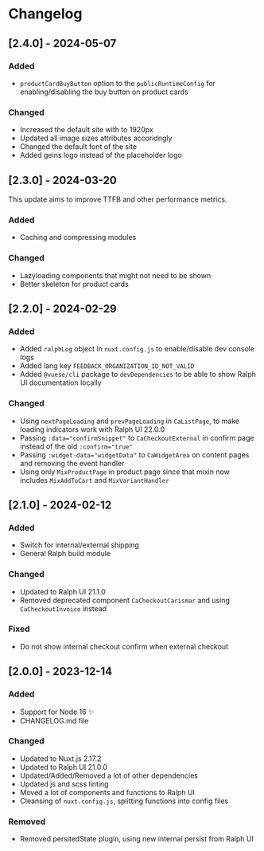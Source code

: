 # Changelog

## [2.4.0] - 2024-05-07

### Added

- `productCardBuyButton` option to the `publicRuntimeConfig` for enabling/disabling the buy button on product cards

### Changed

- Increased the default site with to 1920px
- Updated all image sizes attributes accoridngly
- Changed the default font of the site
- Added geins logo instead of the placeholder logo

## [2.3.0] - 2024-03-20

This update aims to improve TTFB and other performance metrics.

### Added

- Caching and compressing modules

### Changed

- Lazyloading components that might not need to be shown
- Better skeleton for product cards

## [2.2.0] - 2024-02-29

### Added

- Added `ralphLog` object in `nuxt.config.js` to enable/disable dev console logs
- Added lang key `FEEDBACK_ORGANIZATION_ID_NOT_VALID`
- Added `@vuese/cli` package to `devDependencies` to be able to show Ralph UI documentation locally

### Changed

- Using `nextPageLoading` and `prevPageLoading` in `CaListPage`, to make loading indicators work with Ralph UI 22.0.0
- Passing `:data="confirmSnippet"` to `CaCheckoutExternal` in confirm page instead of the old `:confirm="true"`
- Passing `:widget-data="widgetData"` to `CaWidgetArea` on content pages and removing the event handler
- Using only `MixProductPage` in product page since that mixin now includes `MixAddToCart` and `MixVariantHandler`

## [2.1.0] - 2024-02-12

### Added

- Switch for internal/external shipping
- General Ralph build module

### Changed

- Updated to Ralph UI 21.1.0
- Removed deprecated component `CaCheckoutCarismar` and using `CaCheckoutInvoice` instead

### Fixed

- Do not show internal checkout confirm when external checkout

## [2.0.0] - 2023-12-14

### Added

- Support for Node 16 ✨
- CHANGELOG.md file

### Changed

- Updated to Nuxt.js 2.17.2
- Updated to Ralph UI 21.0.0
- Updated/Added/Removed a lot of other dependencies
- Updated js and scss linting
- Moved a lot of components and functions to Ralph UI
- Cleansing of `nuxt.config.js`, splitting functions into config files

### Removed

- Removed persitedState plugin, using new internal persist from Ralph UI
